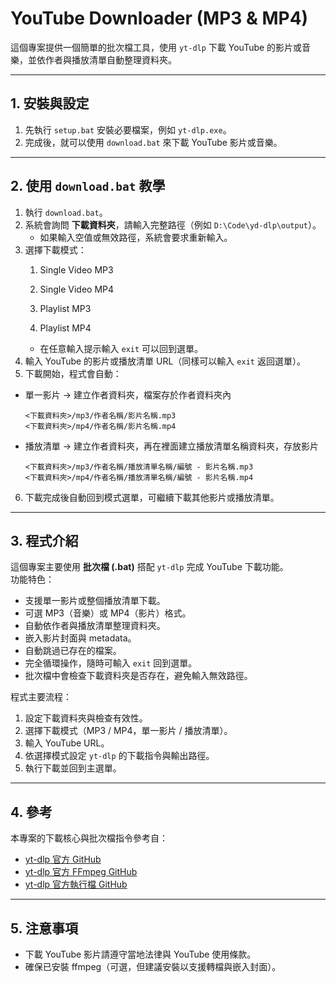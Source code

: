 # YouTube Downloader (MP3 & MP4)

這個專案提供一個簡單的批次檔工具，使用 `yt-dlp` 下載 YouTube 的影片或音樂，並依作者與播放清單自動整理資料夾。

---

## 1. 安裝與設定

1. 先執行 `setup.bat` 安裝必要檔案，例如 `yt-dlp.exe`。  
2. 完成後，就可以使用 `download.bat` 來下載 YouTube 影片或音樂。

---

## 2. 使用 `download.bat` 教學

1. 執行 `download.bat`。  
2. 系統會詢問 **下載資料夾**，請輸入完整路徑（例如 `D:\Code\yd-dlp\output`）。  
   - 如果輸入空值或無效路徑，系統會要求重新輸入。  
3. 選擇下載模式：
    1. Single Video MP3

    2. Single Video MP4

    3. Playlist MP3

    4. Playlist MP4
    - 在任意輸入提示輸入 `exit` 可以回到選單。  
4. 輸入 YouTube 的影片或播放清單 URL（同樣可以輸入 `exit` 返回選單）。  
5. 下載開始，程式會自動：
- 單一影片 → 建立作者資料夾，檔案存於作者資料夾內  
  ```
  <下載資料夾>/mp3/作者名稱/影片名稱.mp3
  <下載資料夾>/mp4/作者名稱/影片名稱.mp4
  ```
- 播放清單 → 建立作者資料夾，再在裡面建立播放清單名稱資料夾，存放影片  
  ```
  <下載資料夾>/mp3/作者名稱/播放清單名稱/編號 - 影片名稱.mp3
  <下載資料夾>/mp4/作者名稱/播放清單名稱/編號 - 影片名稱.mp4
  ```
6. 下載完成後自動回到模式選單，可繼續下載其他影片或播放清單。

---

## 3. 程式介紹

這個專案主要使用 **批次檔 (.bat)** 搭配 `yt-dlp` 完成 YouTube 下載功能。  
功能特色：

- 支援單一影片或整個播放清單下載。  
- 可選 MP3（音樂）或 MP4（影片）格式。  
- 自動依作者與播放清單整理資料夾。  
- 嵌入影片封面與 metadata。  
- 自動跳過已存在的檔案。  
- 完全循環操作，隨時可輸入 `exit` 回到選單。  
- 批次檔中會檢查下載資料夾是否存在，避免輸入無效路徑。

程式主要流程：

1. 設定下載資料夾與檢查有效性。  
2. 選擇下載模式（MP3 / MP4，單一影片 / 播放清單）。  
3. 輸入 YouTube URL。  
4. 依選擇模式設定 `yt-dlp` 的下載指令與輸出路徑。  
5. 執行下載並回到主選單。

---

## 4. 參考

本專案的下載核心與批次檔指令參考自：

- [yt-dlp 官方 GitHub](https://github.com/yt-dlp/yt-dlp)
- [yt-dlp 官方 FFmpeg GitHub](https://github.com/yt-dlp/FFmpeg-Builds/releases)
- [yt-dlp 官方執行檔 GitHub](https://github.com/yt-dlp/yt-dlp/releases/latest/download/)

---

## 5. 注意事項

- 下載 YouTube 影片請遵守當地法律與 YouTube 使用條款。  
- 確保已安裝 ffmpeg（可選，但建議安裝以支援轉檔與嵌入封面）。

